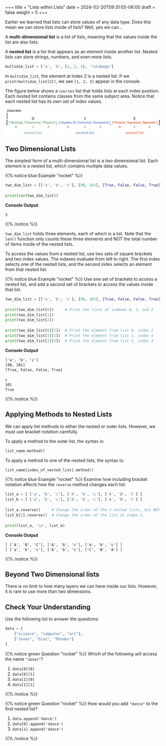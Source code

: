 +++
title = "Lists within Lists"
date = 2024-02-20T09:31:05-06:00
draft = false
weight = 5
+++

Earlier we learned that lists can store values of any data type. Does this mean
we can store lists inside of lists? Well, yes we can...

A **multi-dimensional list** is a list of lists, meaning that the values inside
the list are also lists.

A **nested list** is a list that appears as an element inside another list.
Nested lists can store strings, numbers, and even more lists.

```python
multidim_list = ['a', 'b', [1, 2, 3], 'rutabaga']
```

In `multidim_list`, the element at index 2 is a nested list. If we
`print(multidim_list[2])`, we see `[1, 2, 3]` appear in the console.

The figure below shows a `courses` list that holds lists at each index
position. Each *nested* list contains classes from the same subject area.
Notice that each nested list has its own set of index values.

![A label, 'courses', pointing to a list that contains lists at it's three indexes. Each nested list contains classes from the same subject area.](pictures/multi-dim-list.png?classes=border)

## Two Dimensional Lists

The simplest form of a multi-dimensional list is a two dimensional list. Each
element is a nested list, which contains multiple data values.

{{% notice blue Example "rocket" %}}
```python
two_dim_list = [['a', 'b', 'c'], [90, 101], [True, False, False, True]]

print(len(two_dim_list))
```

**Console Output**

```console
3
```
{{% /notice %}}

`two_dim_list` holds three elements, each of which is a list. Note that the
`len()` function only counts these three elements and NOT the total number of
items inside of the nested lists.

To access the values from a nested list, use two sets of square brackets and
two index values. The indexes evaluate from left to right. The first index
selects one of the nested lists, and the second index selects an element from
that nested list.

{{% notice blue Example "rocket" %}}
Use one set of brackets to access a nested list, and add a second set of
brackets to access the values inside that list.

```python {linenos=table}
two_dim_list = [['a', 'b', 'c'], [90, 101], [True, False, False, True]]

print(two_dim_list[0])     # Print the lists at indexes 0, 1, and 2
print(two_dim_list[1])
print(two_dim_list[2])

print(two_dim_list[0][2])  # Print the element from list 0, index 2
print(two_dim_list[1][1])  # Print the element from list 1, index 1
print(two_dim_list[2][3])  # Print the element from list 2, index 3
```

**Console Output**

```console
['a', 'b', 'c']
[90, 101]
[True, False, False, True]

c
101
True
```
{{% /notice %}}

## Applying Methods to Nested Lists

We can apply list methods to either the nested or outer lists. However,
we must use bracket notation carefully.

To apply a method to the outer list, the syntax is:

```python
list_name.method()
```

To apply a method to one of the nested lists, the syntax is:

```python
list_name[index_of_nested_list].method()
```

{{% notice blue Example "rocket" %}}
Examine how including bracket notation affects how the ``reverse`` method
changes each list.

```python {linenos=table}
list_a = [ ['a', 'b', 'c'], ['A', 'b', 'c'], ['A', 'B', 'C'] ]
list_b = [ ['a', 'b', 'c'], ['A', 'b', 'c'], ['A', 'B', 'C'] ]

list_a.reverse()     # Change the order of the 3 nested lists, but NOT their elements.
list_b[2].reverse()  # Change the order of the list at index 2.

print(list_a, '\n', list_b)
```

**Console Output**

```console
[ ['A', 'B', 'C'], ['A', 'b', 'c'], ['a', 'b', 'c'] ] 
[ ['a', 'b', 'c'], ['A', 'b', 'c'], ['C', 'B', 'A'] ]
```
{{% /notice %}}


## Beyond Two Dimensional lists

There is no limit to how many layers we can have inside our lists. However, it
is rare to use more than two dimensions.

## Check Your Understanding

Use the following list to answer the questions:

```python {linenos=table}
data = [
    ["science", "computer", "art"],
    ["Jones", "Diaz", "Rhodes"]
]
```

{{% notice green Question "rocket" %}}
Which of the following will access the name `"Jones"`?

1. `data[0][0]`
1. `data[0][1]`
1. `data[1][0]`
1. `data[1][1]`

<!-- Solution: 3 -->
{{% /notice %}}

{{% notice green Question "rocket" %}}
How would you add `"dance"` to the first nested list?

1. `data.append('dance')`
1. `data[0].append('dance')`
1. `data[1].append('dance')`

<!-- Solution: 2 -->
{{% /notice %}}